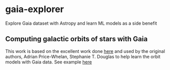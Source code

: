 # gaia-explorer
Explore Gaia dataset with Astropy and learn ML models as a side benefit


## Computing galactic orbits of stars with Gaia

This work is based on the excellent work done [here](https://docs.astropy.org/en/latest/generated/examples/coordinates/plot_galactocentric-frame.html#sphx-glr-generated-examples-coordinates-plot-galactocentric-frame-py) and used by the original authors, Adrian Price-Whelan, Stephanie T. Douglas to help learn the orbit models with Gaia data. See example [here](https://learn.astropy.org/tutorials/gaia-galactic-orbits.html)

